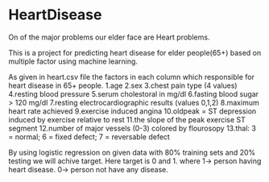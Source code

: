 # HeartDisease

On of the major problems our elder face are Heart problems.

This is a project for predicting heart disease for elder people(65+) based on multiple factor using machine learning.

As given in heart.csv file the factors in each column which responsible for heart disease in 65+ people.
1.age
2.sex
3.chest pain type (4 values)
4.resting blood pressure
5.serum cholestoral in mg/dl
6.fasting blood sugar > 120 mg/dl
7.resting electrocardiographic results (values 0,1,2)
8.maximum heart rate achieved
9.exercise induced angina
10.oldpeak = ST depression induced by exercise relative to rest
11.the slope of the peak exercise ST segment
12.number of major vessels (0-3) colored by flourosopy
13.thal: 3 = normal; 6 = fixed defect; 7 = reversable defect

By using logistic regression on given data with 80% training sets and 20% testing we will achive target.
Here target is 0 and 1.
where 1-> person having heart disease.
      0-> person not have any disease.

